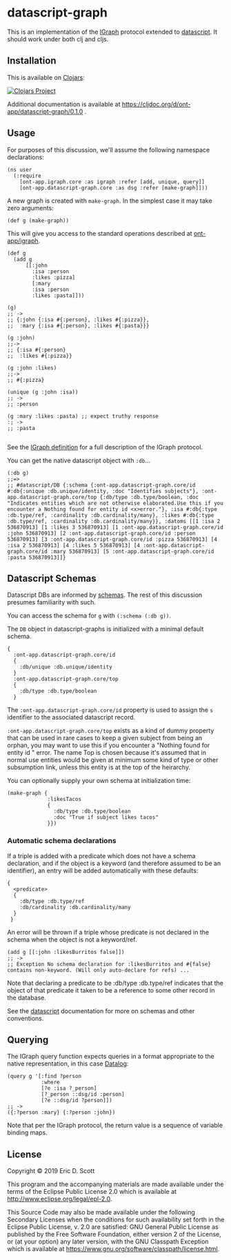 # datascript-graph

This is an implementation of the
[IGraph](https://github.com/ont-app/igraph) protocol extended to
[datascript](https://github.com/tonsky/datascript). It should work
under both clj and cljs.

## Installation

This is available on [Clojars](https://clojars.org/ont-app/datascript-graph):

[![Clojars Project](https://img.shields.io/clojars/v/ont-app/datascript-graph.svg)](https://clojars.org/ont-app/datascript-graph)

Additional documentation is available at https://cljdoc.org/d/ont-app/datascript-graph/0.1.0 .

## Usage

For purposes of this discussion, we'll assume the following namespace declarations:
```
(ns user
  (:require 
    [ont-app.igraph.core :as igraph :refer [add, unique, query]]
    [ont-app.datascript-graph.core :as dsg :refer [make-graph]]))

```
A new graph is created with `make-graph`. In the simplest case it may
take zero arguments:

```
(def g (make-graph))

``` 

This will give you access to the standard operations described at
[ont-app/igraph](https://github.com/ont-app/igraph). 
```
(def g 
  (add g 
      [[:john 
        :isa :person 
        :likes :pizza]
        [:mary
        :isa :person
        :likes :pasta]]))

(g)
;; -> 
;; {:john {:isa #{:person}, :likes #{:pizza}}, 
;;  :mary {:isa #{:person}, :likes #{:pasta}}}

(g :john)
;;->
;; {:isa #{:person}
;;  :likes #{:pizza}}
 
(g :john :likes)
;;->
;; #{:pizza}

(unique (g :john :isa))
;; ->
;; :person

(g :mary :likes :pasta) ;; expect truthy response
:; ->
;; :pasta
         
```

See the [IGraph definition](https://github.com/ont-app/igraph) for a
full description of the IGraph protocol.

You can get the native datascript object with `:db`...

```
(:db g)
;;=> 
;; #datascript/DB {:schema {:ont-app.datascript-graph.core/id #:db{:unique :db.unique/identity, :doc "Identifies subjects"}, :ont-app.datascript-graph.core/top {:db/type :db.type/boolean, :doc "Indicates entities which are not otherwise elaborated.Use this if you encounter a Nothing found for entity id <x>error."}, :isa #:db{:type :db.type/ref, :cardinality :db.cardinality/many}, :likes #:db{:type :db.type/ref, :cardinality :db.cardinality/many}}, :datoms [[1 :isa 2 536870913] [1 :likes 3 536870913] [1 :ont-app.datascript-graph.core/id :john 536870913] [2 :ont-app.datascript-graph.core/id :person 536870913] [3 :ont-app.datascript-graph.core/id :pizza 536870913] [4 :isa 2 536870913] [4 :likes 5 536870913] [4 :ont-app.datascript-graph.core/id :mary 536870913] [5 :ont-app.datascript-graph.core/id :pasta 536870913]]}

```

## Datascript Schemas

Datascript DBs are informed by [schemas](https://github.com/kristianmandrup/datascript-tutorial/blob/master/create_schema.md). The rest of this discussion
presumes familiarity with such.

You can access the schema for `g` with `(:schema (:db g))`.

The `DB` object in datascript-graphs is initialized with a minimal
default schema.

```
{
  :ont-app.datascript-graph.core/id 
  {
    :db/unique :db.unique/identity
  }
  :ont-app.datascript-graph.core/top
  {
    :db/type :db.type/boolean
  }
```

The `:ont-app.datascript-graph.core/id` property is used to assign the `s`
identifier to the associated datascript record.

`:ont-app.datascript-graph.core/top` exists as a kind of dummy property that
can be used in rare cases to keep a given subject from being an
orphan, you may want to use this if you encounter a "Nothing found for
entity id <x>" error. The name Top is chosen because it's assumed that
in normal use entities would be given at minimum some kind of type or
other subsumption link, unless this entity is at the top of the
heirarchy.

You can optionally supply your own schema at initialization time:
```
(make-graph {
             :likesTacos 
             {
               :db/type :db.type/boolean 
               :doc "True if subject likes tacos"
             }})
```

### Automatic schema declarations

If a triple is added with a predicate which does not have a schema
declaration, and if the object is a keyword (and therefore assumed to be
an identifier), an entry will be added automatically with these defaults:

```
{ 
  <predicate> 
  {
    :db/type :db.type/ref
    :db/cardinality :db.cardinality/many
  }
 }
```

An error will be thrown if a triple whose predicate is not declared in
the schema when the object is not a keyword/ref.

```
(add g [[:john :likesBurritos false]])
;; -> 
;; Exception No schema declaration for :likesBurritos and #{false} contains non-keyword. (Will only auto-declare for refs) ...

```

Note that declaring a predicate to be :db/type :db.type/ref indicates
that the object of that predicate it taken to be a reference to some
other record in the database.

See the [datascript](https://github.com/tonsky/datascript) documentation for more on schemas and other conventions.

## Querying

The IGraph query function expects queries in a format appropriate to
the native representation, in this case [Datalog](http://www.learndatalogtoday.org/):

```
(query g '[:find ?person 
           :where 
           [?e :isa ?_person]
           [?_person ::dsg/id :person]
           [?e ::dsg/id ?person]])
;; ->
({:?person :mary} {:?person :john})
```

Note that per the IGraph protocol, the return value is a sequence of
variable binding maps.

## License

Copyright © 2019 Eric D. Scott

This program and the accompanying materials are made available under the
terms of the Eclipse Public License 2.0 which is available at
http://www.eclipse.org/legal/epl-2.0.

This Source Code may also be made available under the following Secondary
Licenses when the conditions for such availability set forth in the Eclipse
Public License, v. 2.0 are satisfied: GNU General Public License as published by
the Free Software Foundation, either version 2 of the License, or (at your
option) any later version, with the GNU Classpath Exception which is available
at https://www.gnu.org/software/classpath/license.html.
